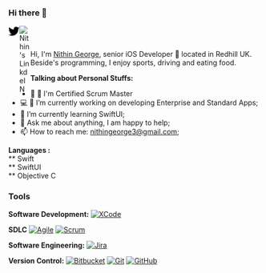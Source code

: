 ### Hi there 👋

<a href="https://twitter.com/nithingeorge3">
  <img align="left" alt="Nithin | Twitter" width="22px" src="https://github.com/nithingrg3/nithingrg3/blob/main/Source/twitter.svg" />
</a>

<a href="https://www.linkedin.com/in/nigeorge/">
  <img align="left" alt="Nithin's LinkdeIN" width="22px" src="https://github.com/nithingeorge3/nithingeorge3/blob/main/Source/linkedin.svg" />
</a>

<br/>
<br/>

Hi, I'm [Nithin George](https://www.linkedin.com/in/nigeorge/), senior iOS Developer 🚀 located in Redhill UK. Beside's programming, I enjoy sports, driving and eating food.
  
**Talking about Personal Stuffs:**

- 👨 🔭 I'm Certified Scrum Master
- 💻 🔭 I’m currently working on developing Enterprise and Standard Apps;
- 🌱 I’m currently learning SwiftUI; 
- 💬 Ask me about anything, I am happy to help;
- 📫 How to reach me: <nithingeorge3@gmail.com>;

**Languages :**  
 ** Swift  <br/>
 ** SwiftUI <br/>
 ** Objective C <br/>

### Tools

**Software Development:**
[![XCode](https://img.shields.io/badge/-1575F9?style=flat&logo=Xcode&logoColor=white&link=https://github.com/arvindcs "XCode")](https://github.com/arvindcs)

**SDLC**
[![Agile](https://img.shields.io/badge/Agile-blue?style=flat&logo=Agile&logoColor=white&link=https://github.com/arvindcs "Agile")](https://github.com/arvindcs) 
[![Scrum](https://img.shields.io/badge/Scrum-green?style=flat&logo=Scrum&logoColor=white&link=https://github.com/arvindcs "Scrum")](https://github.com/arvindcs) 

**Software Engineering:**
[![Jira](https://img.shields.io/badge/-Jira-0052CC?style=flat&logo=jira&logoColor=white&link=https://github.com/arvindcs)](https://github.com/arvindcs)

**Version Control:**
[![Bitbucket](https://img.shields.io/badge/-Bitbucket-blue?style=flat&logo=bitbucket&link=https://github.com/arvindcs)](https://github.com/arvindcs)
[![Git](https://img.shields.io/badge/-Git-black?style=flat&logo=git&link=https://github.com/arvindcs)](https://github.com/arvindcs) 
[![GitHub](https://img.shields.io/badge/-GitHub-181717?style=flat&logo=github&link=https://github.com/arvindcs)](https://github.com/arvindcs)
<br/>
